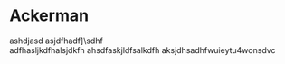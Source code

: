 # Ackerman
ashdjasd
asjdfhadf]\sdhf\
adfhasljkdfhalsjdkfh
ahsdfaskjldfsalkdfh
aksjdhsadhfwuieytu4wonsdvc
